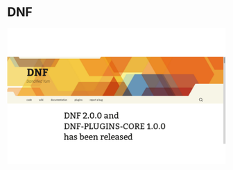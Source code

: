 # DNF
![image[](http://dnf.baseurl.org/)](https://github.com/nu11secur1ty/DNF/blob/master/photo/DNF.png)


